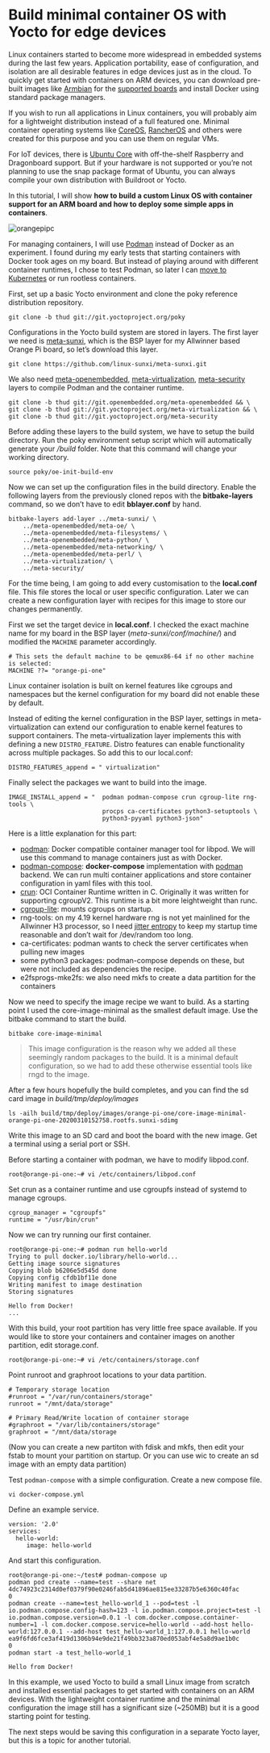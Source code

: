 # Build minimal container OS with Yocto for edge devices

Linux containers started to become more widespread in embedded systems
during the last few years. Application portability, ease of
configuration, and isolation are all desirable features in edge devices
just as in the cloud. To quickly get started with containers on ARM
devices, you can download pre-built images like
[Armbian](https://www.armbian.com) for the [supported
boards](https://www.armbian.com/download/) and install Docker using
standard package managers.

If you wish to run all applications in Linux containers, you will
probably aim for a lightweight distribution instead of a full featured
one. Minimal container operating systems like
[CoreOS](https://access.redhat.com/documentation/en-us/openshift_container_platform/4.1/html/architecture/architecture-rhcos),
[RancherOS](https://rancher.com/rancher-os/) and others were created for
this purpose and you can use them on regular VMs.

For IoT devices, there is [Ubuntu Core](https://ubuntu.com/download/iot)
with off-the-shelf Raspberry and Dragonboard support. But if your
hardware is not supported or you’re not planning to use the snap package
format of Ubuntu, you can always compile your own distribution with
Buildroot or Yocto.

In this tutorial, I will show **how to build a custom Linux OS with
container support for an ARM board and how to deploy some simple apps in
containers**.

![orangepipc](/images/orangepipc.png)

For managing containers, I will use [Podman](https://podman.io) instead
of Docker as an experiment. I found during my early tests that starting
containers with Docker took ages on my board. But instead of playing
around with different container runtimes, I chose to test Podman, so
later I can [move to
Kubernetes](https://developers.redhat.com/blog/2019/01/29/podman-kubernetes-yaml/)
or run rootless containers.

First, set up a basic Yocto environment and clone the poky reference
distribution repository.

    git clone -b thud git://git.yoctoproject.org/poky

Configurations in the Yocto build system are stored in layers. The first
layer we need is
[meta-sunxi](https://github.com/linux-sunxi/meta-sunxi), which is the
BSP layer for my Allwinner based Orange Pi board, so let’s download this
layer.

    git clone https://github.com/linux-sunxi/meta-sunxi.git

We also need
[meta-openembedded](http://git.openembedded.org/meta-openembedded),
[meta-virtualization](https://git.yoctoproject.org/cgit/cgit.cgi/meta-virtualization/),
[meta-security](https://git.yoctoproject.org/cgit/cgit.cgi/meta-security)
layers to compile Podman and the container runtime.

    git clone -b thud git://git.openembedded.org/meta-openembedded && \
    git clone -b thud git://git.yoctoproject.org/meta-virtualization && \
    git clone -b thud git://git.yoctoproject.org/meta-security

Before adding these layers to the build system, we have to setup the
build directory. Run the poky environment setup script which will
automatically generate your */build* folder. Note that this command will
change your working directory.

    source poky/oe-init-build-env

Now we can set up the configuration files in the build directory. Enable
the following layers from the previously cloned repos with the
**bitbake-layers** command, so we don’t have to edit **bblayer.conf** by
hand.

    bitbake-layers add-layer ../meta-sunxi/ \
      	../meta-openembedded/meta-oe/ \
    	../meta-openembedded/meta-filesystems/ \
      	../meta-openembedded/meta-python/ \
    	../meta-openembedded/meta-networking/ \
    	../meta-openembedded/meta-perl/ \
    	../meta-virtualization/ \
    	../meta-security/

For the time being, I am going to add every customisation to the
**local.conf** file. This file stores the local or user specific
configuration. Later we can create a new configuration layer with
recipes for this image to store our changes permanently.

First we set the target device in **local.conf**. I checked the exact
machine name for my board in the BSP layer (*meta-sunxi/conf/machine/*)
and modified the `MACHINE` parameter accordingly.

    # This sets the default machine to be qemux86-64 if no other machine is selected:
    MACHINE ??= "orange-pi-one"

Linux container isolation is built on kernel features like cgroups and
namespaces but the kernel configuration for my board did not enable
these by default.

Instead of editing the kernel configuration in the BSP layer, settings
in meta-virtualization can extend our configuration to enable kernel
features to support containers. The meta-virtualization layer implements
this with defining a new `DISTRO_FEATURE`. Distro features can enable
functionality across multiple packages. So add this to our local.conf:

    DISTRO_FEATURES_append = " virtualization"

Finally select the packages we want to build into the image.

    IMAGE_INSTALL_append = "  podman podman-compose crun cgroup-lite rng-tools \
                              procps ca-certificates python3-setuptools \
                              python3-pyyaml python3-json"

Here is a little explanation for this part:

  - [podman](https://github.com/containers/libpod): Docker compatible
    container manager tool for libpod. We will use this command to
    manage containers just as with Docker.
  - [podman-compose](https://github.com/containers/podman-compose):
    **docker-compose** implementation with [podman](https://podman.io/)
    backend. We can run multi container applications and store container
    configuration in yaml files with this tool.
  - [crun](https://github.com/containers/crun): OCI Container Runtime
    written in C. Originally it was written for supporting cgroupV2.
    This runtime is a bit more leightweight than runc.
  - [cgroup-lite](http://git.yoctoproject.org/cgit/cgit.cgi/meta-virtualization/tree/recipes-containers/cgroup-lite/cgroup-lite_1.1.bb?h=fido):
    mounts cgroups on startup.
  - rng-tools: on my 4.19 kernel hardware rng is not yet mainlined for
    the Allwinner H3 processor, so I need [jitter
    entropy](https://lwn.net/Articles/642166/) to keep my startup time
    reasonable and don’t wait for /dev/random too long.
  - ca-certificates: podman wants to check the server certificates when
    pulling new images
  - some python3 packages: podman-compose depends on these, but were not
    included as dependencies the recipe.
  - e2fsprogs-mke2fs: we also need mkfs to create a data partition for
    the containers

Now we need to specify the image recipe we want to build. As a starting
point I used the core-image-minimal as the smallest default image. Use
the bitbake command to start the build.

    bitbake core-image-minimal

> This image configuration is the reason why we added all these
> seemingly random packages to the build. It is a minimal default
> configuration, so we had to add these otherwise essential tools like
> rngd to the image.

After a few hours hopefully the build completes, and you can find the sd
card image in *build/tmp/deploy/images*

    ls -ailh build/tmp/deploy/images/orange-pi-one/core-image-minimal-orange-pi-one-20200310152758.rootfs.sunxi-sdimg

Write this image to an SD card and boot the board with the new image.
Get a terminal using a serial port or SSH.

Before starting a container with podman, we have to modify libpod.conf.

    root@orange-pi-one:~# vi /etc/containers/libpod.conf

Set crun as a container runtime and use cgroupfs instead of systemd to
manage cgroups.

    cgroup_manager = "cgroupfs"
    runtime = "/usr/bin/crun"

Now we can try running our first container.

    root@orange-pi-one:~# podman run hello-world
    Trying to pull docker.io/library/hello-world...
    Getting image source signatures
    Copying blob b6206e5d545d done
    Copying config cfdb1bf11e done
    Writing manifest to image destination
    Storing signatures
    
    Hello from Docker!
    ...

With this build, your root partition has very little free space
available. If you would like to store your containers and container
images on another partition, edit storage.conf.

    root@orange-pi-one:~# vi /etc/containers/storage.conf

Point runroot and graphroot locations to your data partition.

    # Temporary storage location
    #runroot = "/var/run/containers/storage"
    runroot = "/mnt/data/storage"
    
    # Primary Read/Write location of container storage
    #graphroot = "/var/lib/containers/storage"
    graphroot = "/mnt/data/storage

(Now you can create a new partiton with fdisk and mkfs, then edit your
fstab to mount your partition on startup. Or you can use wic to create
an sd image with an empty data partition)

Test `podman-compose` with a simple configuration. Create a new compose
file.

    vi docker-compose.yml

Define an example service.

    version: '2.0'
    services:
      hello-world:
         image: hello-world

And start this configuration.

    root@orange-pi-one:~/test# podman-compose up
    podman pod create --name=test --share net
    4dc74923c2314d0ef0379f90e0246fab5d41896ae815ee33287b5e6360c40fac
    0
    podman create --name=test_hello-world_1 --pod=test -l io.podman.compose.config-hash=123 -l io.podman.compose.project=test -l io.podman.compose.version=0.0.1 -l com.docker.compose.container-number=1 -l com.docker.compose.service=hello-world --add-host hello-world:127.0.0.1 --add-host test_hello-world_1:127.0.0.1 hello-world
    ea9f6fd6fce3af419d1306b94e9de21f49bb323a870ed053abf4e5a8d9ae1b0c
    0
    podman start -a test_hello-world_1

    Hello from Docker!

In this example, we used Yocto to build a small Linux image from scratch
and installed essential packages to get started with containers on an
ARM devices. With the lightweight container runtime and the minimal
configuration the image still has a significant size (\~250MB) but it is
a good starting point for testing.

The next steps would be saving this configuration in a separate Yocto
layer, but this is a topic for another tutorial.

